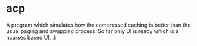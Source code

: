 acp
===

A program which simulates how the compressed caching is better than the usual paging and swapping process.
So far only UI is ready which is a ncurses based UI. :)

